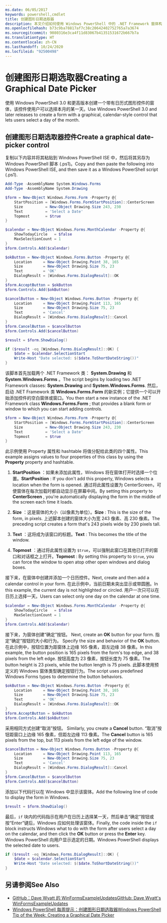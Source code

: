 ```yaml
---
ms.date: 06/05/2017
keywords: powershell,cmdlet
title: 创建图形日期选取器
description: 本文介绍如何使用 Windows PowerShell 中的 .NET Framework 窗体构建功能创建自定义日历式控件。
ms.openlocfilehash: b73c9ba78817af7c38c20642402752765a7a3674
ms.sourcegitcommit: 9080316e3ca4f11d83067b41351531672b667b7a
ms.translationtype: HT
ms.contentlocale: zh-CN
ms.lasthandoff: 10/24/2020
ms.locfileid: "92500498"
---
```

# <a name="creating-a-graphical-date-picker"></a><span data-ttu-id="c9879-104">创建图形日期选取器</span><span class="sxs-lookup"><span data-stu-id="c9879-104">Creating a Graphical Date Picker</span></span>

<span data-ttu-id="c9879-105">使用 Windows PowerShell 3.0 和更高版本创建一个带有日历式图形控件的窗体，该控件使用户可以选择本月的某一天。</span><span class="sxs-lookup"><span data-stu-id="c9879-105">Use Windows PowerShell 3.0 and later releases to create a form with a graphical, calendar-style control that lets users select a day of the month.</span></span>

## <a name="create-a-graphical-date-picker-control"></a><span data-ttu-id="c9879-106">创建图形日期选取器控件</span><span class="sxs-lookup"><span data-stu-id="c9879-106">Create a graphical date-picker control</span></span>

<span data-ttu-id="c9879-107">复制以下内容并将其粘贴到 Windows PowerShell ISE 中，然后将其另存为 Windows PowerShell 脚本 (.ps1)。</span><span class="sxs-lookup"><span data-stu-id="c9879-107">Copy and then paste the following into Windows PowerShell ISE, and then save it as a Windows PowerShell script (.ps1).</span></span>

```powershell
Add-Type -AssemblyName System.Windows.Forms
Add-Type -AssemblyName System.Drawing

$form = New-Object Windows.Forms.Form -Property @{
    StartPosition = [Windows.Forms.FormStartPosition]::CenterScreen
    Size          = New-Object Drawing.Size 243, 230
    Text          = 'Select a Date'
    Topmost       = $true
}

$calendar = New-Object Windows.Forms.MonthCalendar -Property @{
    ShowTodayCircle   = $false
    MaxSelectionCount = 1
}
$form.Controls.Add($calendar)

$okButton = New-Object Windows.Forms.Button -Property @{
    Location     = New-Object Drawing.Point 38, 165
    Size         = New-Object Drawing.Size 75, 23
    Text         = 'OK'
    DialogResult = [Windows.Forms.DialogResult]::OK
}
$form.AcceptButton = $okButton
$form.Controls.Add($okButton)

$cancelButton = New-Object Windows.Forms.Button -Property @{
    Location     = New-Object Drawing.Point 113, 165
    Size         = New-Object Drawing.Size 75, 23
    Text         = 'Cancel'
    DialogResult = [Windows.Forms.DialogResult]::Cancel
}
$form.CancelButton = $cancelButton
$form.Controls.Add($cancelButton)

$result = $form.ShowDialog()

if ($result -eq [Windows.Forms.DialogResult]::OK) {
    $date = $calendar.SelectionStart
    Write-Host "Date selected: $($date.ToShortDateString())"
}
```

<span data-ttu-id="c9879-108">该脚本首先加载两个 .NET Framework 类： **System.Drawing** 和 **System.Windows.Forms** 。</span><span class="sxs-lookup"><span data-stu-id="c9879-108">The script begins by loading two .NET Framework classes: **System.Drawing** and **System.Windows.Forms**.</span></span> <span data-ttu-id="c9879-109">然后，启动 .NET Framework 类 **Windows.Forms.Form** 的新实例；它提供一个可以开始添加控件的空白窗体或窗口。</span><span class="sxs-lookup"><span data-stu-id="c9879-109">You then start a new instance of the .NET Framework class **Windows.Forms.Form** ; that provides a blank form or window to which you can start adding controls.</span></span>

```powershell
$form = New-Object Windows.Forms.Form -Property @{
    StartPosition = [Windows.Forms.FormStartPosition]::CenterScreen
    Size          = New-Object Drawing.Size 243, 230
    Text          = 'Select a Date'
    Topmost       = $true
}
```

<span data-ttu-id="c9879-110">此示例使用 Property 属性和 hashtable 将值分配给此类的四个属性。</span><span class="sxs-lookup"><span data-stu-id="c9879-110">This example assigns values to four properties of this class by using the **Property** property and hashtable.</span></span>

1. <span data-ttu-id="c9879-111">**StartPosition** ：如果未添加此属性，Windows 将在窗体打开时选择一个位置。</span><span class="sxs-lookup"><span data-stu-id="c9879-111">**StartPosition** : If you don't add this property, Windows selects a location when the form is opened.</span></span> <span data-ttu-id="c9879-112">通过将此属性设置为 CenterScreen，可使窗体在每次加载时都自动显示在屏幕中间。</span><span class="sxs-lookup"><span data-stu-id="c9879-112">By setting this property to **CenterScreen** , you're automatically displaying the form in the middle of the screen each time it loads.</span></span>

2. <span data-ttu-id="c9879-113">**Size** ：这是窗体的大小（以像素为单位）。</span><span class="sxs-lookup"><span data-stu-id="c9879-113">**Size** : This is the size of the form, in pixels.</span></span>
   <span data-ttu-id="c9879-114">上述脚本创建的窗体大小为宽 243 像素、高 230 像素。</span><span class="sxs-lookup"><span data-stu-id="c9879-114">The preceding script creates a form that's 243 pixels wide by 230 pixels tall.</span></span>

3. <span data-ttu-id="c9879-115">**Text** ：这将成为该窗口的标题。</span><span class="sxs-lookup"><span data-stu-id="c9879-115">**Text** : This becomes the title of the window.</span></span>

4. <span data-ttu-id="c9879-116">**Topmost** ：通过将此属性设置为 `$true`，可以强制此窗口在其他已打开的窗口和对话框之上打开。</span><span class="sxs-lookup"><span data-stu-id="c9879-116">**Topmost** : By setting this property to `$true`, you can force the window to open atop other open windows and dialog boxes.</span></span>

<span data-ttu-id="c9879-117">接下来，在窗体中创建并添加一个日历控件。</span><span class="sxs-lookup"><span data-stu-id="c9879-117">Next, create and then add a calendar control in your form.</span></span>
<span data-ttu-id="c9879-118">在此示例中，当前日期未突出显示或带圆圈。</span><span class="sxs-lookup"><span data-stu-id="c9879-118">In this example, the current day is not highlighted or circled.</span></span>
<span data-ttu-id="c9879-119">用户一次只可以在日历上选择一天。</span><span class="sxs-lookup"><span data-stu-id="c9879-119">Users can select only one day on the calendar at one time.</span></span>

```powershell
$calendar = New-Object Windows.Forms.MonthCalendar -Property @{
    ShowTodayCircle   = $false
    MaxSelectionCount = 1
}
$form.Controls.Add($calendar)
```

<span data-ttu-id="c9879-120">接下来，为窗体创建“确定”按钮。 </span><span class="sxs-lookup"><span data-stu-id="c9879-120">Next, create an **OK** button for your form.</span></span> <span data-ttu-id="c9879-121">指定“确定”按钮的大小和行为。 </span><span class="sxs-lookup"><span data-stu-id="c9879-121">Specify the size and behavior of the **OK** button.</span></span> <span data-ttu-id="c9879-122">在此示例中，按钮位置为距窗体上边缘 165 像素，距左边缘 38 像素。</span><span class="sxs-lookup"><span data-stu-id="c9879-122">In this example, the button position is 165 pixels from the form's top edge, and 38 pixels from the left edge.</span></span> <span data-ttu-id="c9879-123">按钮高度为 23 像素，按钮长度为 75 像素。</span><span class="sxs-lookup"><span data-stu-id="c9879-123">The button height is 23 pixels, while the button length is 75 pixels.</span></span> <span data-ttu-id="c9879-124">此脚本使用预定义的 Windows 窗体类型确定按钮行为。</span><span class="sxs-lookup"><span data-stu-id="c9879-124">The script uses predefined Windows Forms types to determine the button behaviors.</span></span>

```powershell
$okButton = New-Object Windows.Forms.Button -Property @{
    Location     = New-Object Drawing.Point 38, 165
    Size         = New-Object Drawing.Size 75, 23
    Text         = 'OK'
    DialogResult = [Windows.Forms.DialogResult]::OK
}
$form.AcceptButton = $okButton
$form.Controls.Add($okButton)
```

<span data-ttu-id="c9879-125">采用相同方式创建“取消”按钮。 </span><span class="sxs-lookup"><span data-stu-id="c9879-125">Similarly, you create a **Cancel** button.</span></span>
<span data-ttu-id="c9879-126">“取消”按钮距窗口上边缘 165 像素，但距左边缘 113 像素。</span><span class="sxs-lookup"><span data-stu-id="c9879-126">The **Cancel** button is 165 pixels from the top, but 113 pixels from the left edge of the window.</span></span>

```powershell
$cancelButton = New-Object Windows.Forms.Button -Property @{
    Location     = New-Object Drawing.Point 113, 165
    Size         = New-Object Drawing.Size 75, 23
    Text         = 'Cancel'
    DialogResult = [Windows.Forms.DialogResult]::Cancel
}
$form.CancelButton = $cancelButton
$form.Controls.Add($cancelButton)
```

<span data-ttu-id="c9879-127">添加以下代码行以在 Windows 中显示该窗体。</span><span class="sxs-lookup"><span data-stu-id="c9879-127">Add the following line of code to display the form in Windows.</span></span>

```powershell
$result = $form.ShowDialog()
```

<span data-ttu-id="c9879-128">最后，`if` 块内的代码指示在用户在日历上选择某一天，然后单击“确定”按钮或按“Enter”键后，Windows 应如何处理该窗体。</span><span class="sxs-lookup"><span data-stu-id="c9879-128">Finally, the code inside the `if` block instructs Windows what to do with the form after users select a day on the calendar, and then click the **OK** button or press the **Enter** key.</span></span> <span data-ttu-id="c9879-129">Windows PowerShell 向用户显示选定的日期。</span><span class="sxs-lookup"><span data-stu-id="c9879-129">Windows PowerShell displays the selected date to users.</span></span>

```powershell
if ($result -eq [Windows.Forms.DialogResult]::OK) {
    $date = $calendar.SelectionStart
    Write-Host "Date selected: $($date.ToShortDateString())"
}
```

## <a name="see-also"></a><span data-ttu-id="c9879-130">另请参阅</span><span class="sxs-lookup"><span data-stu-id="c9879-130">See Also</span></span>

- [<span data-ttu-id="c9879-131">GitHub：Dave Wyatt 的 WinFormsExampleUpdates</span><span class="sxs-lookup"><span data-stu-id="c9879-131">GitHub: Dave Wyatt's WinFormsExampleUpdates</span></span>](https://github.com/dlwyatt/WinFormsExampleUpdates)
- <span data-ttu-id="c9879-132">[Windows PowerShell 每周提示：创建图形日期选取器](/previous-versions/windows/it-pro/windows-powershell-1.0/ff730942(v=technet.10))</span><span class="sxs-lookup"><span data-stu-id="c9879-132">[Windows PowerShell Tip of the Week:  Creating a Graphical Date Picker](/previous-versions/windows/it-pro/windows-powershell-1.0/ff730942(v=technet.10))</span></span>
